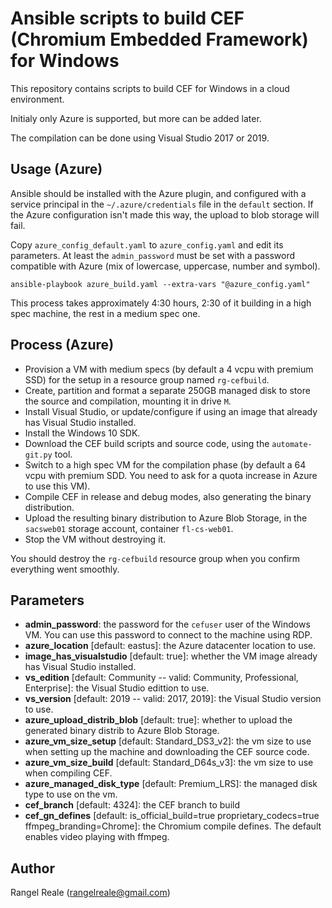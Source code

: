 # Ansible scripts to build CEF (Chromium Embedded Framework) for Windows

This repository contains scripts to build CEF for Windows in a cloud environment.

Initialy only Azure is supported, but more can be added later.

The compilation can be done using Visual Studio 2017 or 2019.

## Usage (Azure)

Ansible should be installed with the Azure plugin, and configured with a service principal in the ```~/.azure/credentials``` file in the ```default``` section. If the Azure configuration isn't made this way, the upload to blob storage will fail.

Copy ```azure_config_default.yaml``` to ```azure_config.yaml``` and edit its parameters. At least the ```admin_password``` must be set with a password compatible with Azure (mix of lowercase, uppercase, number and symbol).

```
ansible-playbook azure_build.yaml --extra-vars "@azure_config.yaml"
```

This process takes approximately 4:30 hours, 2:30 of it building in a high spec machine, the rest in a medium spec one.

## Process (Azure)

* Provision a VM with medium specs (by default a 4 vcpu with premium SSD) for the setup in a resource group named ```rg-cefbuild```.
* Create, partition and format a separate 250GB managed disk to store the source and compilation, mounting it in drive ```M```.
* Install Visual Studio, or update/configure if using an image that already has Visual Studio installed.
* Install the Windows 10 SDK.
* Download the CEF build scripts and source code, using the ```automate-git.py``` tool.
* Switch to a high spec VM for the compilation phase (by default a 64 vcpu with premium SDD. You need to ask for a quota increase in Azure to use this VM).
* Compile CEF in release and debug modes, also generating the binary distribution.
* Upload the resulting binary distribution to Azure Blob Storage, in the ```sacsweb01``` storage account, container ```fl-cs-web01```.
* Stop the VM without destroying it.

You should destroy the ```rg-cefbuild``` resource group when you confirm everything went smoothly.

## Parameters

* **admin_password**: the password for the ```cefuser``` user of the Windows VM. You can use this password to connect to the machine using RDP.
* **azure_location** [default: eastus]: the Azure datacenter location to use.
* **image_has_visualstudio** [default: true]: whether the VM image already has Visual Studio installed.
* **vs_edition** [default: Community -- valid: Community, Professional, Enterprise]: the Visual Studio edittion to use.
* **vs_version** [default: 2019 -- valid: 2017, 2019]: the Visual Studio version to use.
* **azure_upload_distrib_blob** [default: true]: whether to upload the generated binary distrib to Azure Blob Storage.
* **azure_vm_size_setup** [default: Standard_DS3_v2]: the vm size to use when setting up the machine and downloading the CEF source code.
* **azure_vm_size_build** [default: Standard_D64s_v3]: the vm size to use when compiling CEF.
* **azure_managed_disk_type** [default: Premium_LRS]: the managed disk type to use on the vm.
* **cef_branch** [default: 4324]: the CEF branch to build
* **cef_gn_defines** [default: is_official_build=true proprietary_codecs=true ffmpeg_branding=Chrome]: the Chromium compile defines. The default enables video playing with ffmpeg.

## Author

Rangel Reale (rangelreale@gmail.com)
